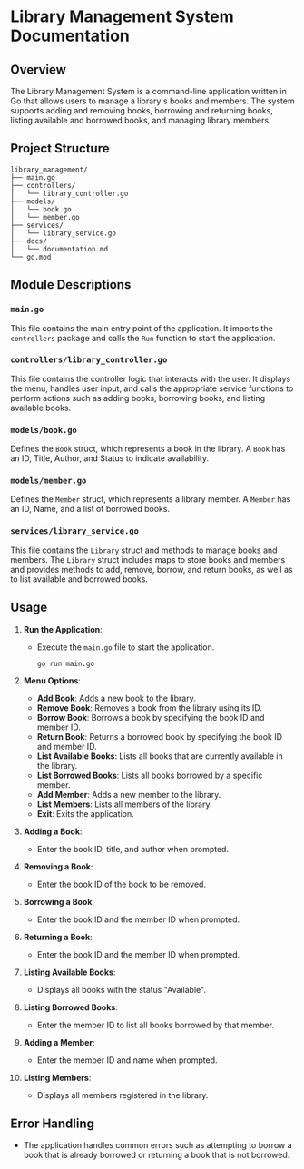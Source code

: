 # Library Management System Documentation

## Overview

The Library Management System is a command-line application written in Go that allows users to manage a library's books and members. The system supports adding and removing books, borrowing and returning books, listing available and borrowed books, and managing library members.

## Project Structure

```
library_management/
├── main.go
├── controllers/
│   └── library_controller.go
├── models/
│   └── book.go
│   └── member.go
├── services/
│   └── library_service.go
├── docs/
│   └── documentation.md
└── go.mod
```

## Module Descriptions

### `main.go`
This file contains the main entry point of the application. It imports the `controllers` package and calls the `Run` function to start the application.

### `controllers/library_controller.go`
This file contains the controller logic that interacts with the user. It displays the menu, handles user input, and calls the appropriate service functions to perform actions such as adding books, borrowing books, and listing available books.

### `models/book.go`
Defines the `Book` struct, which represents a book in the library. A `Book` has an ID, Title, Author, and Status to indicate availability.

### `models/member.go`
Defines the `Member` struct, which represents a library member. A `Member` has an ID, Name, and a list of borrowed books.

### `services/library_service.go`
This file contains the `Library` struct and methods to manage books and members. The `Library` struct includes maps to store books and members and provides methods to add, remove, borrow, and return books, as well as to list available and borrowed books.

## Usage

1. **Run the Application**:
   - Execute the `main.go` file to start the application.
      ```
      go run main.go
      ```

2. **Menu Options**:
   - **Add Book**: Adds a new book to the library.
   - **Remove Book**: Removes a book from the library using its ID.
   - **Borrow Book**: Borrows a book by specifying the book ID and member ID.
   - **Return Book**: Returns a borrowed book by specifying the book ID and member ID.
   - **List Available Books**: Lists all books that are currently available in the library.
   - **List Borrowed Books**: Lists all books borrowed by a specific member.
   - **Add Member**: Adds a new member to the library.
   - **List Members**: Lists all members of the library.
   - **Exit**: Exits the application.

3. **Adding a Book**:
   - Enter the book ID, title, and author when prompted.

4. **Removing a Book**:
   - Enter the book ID of the book to be removed.

5. **Borrowing a Book**:
   - Enter the book ID and the member ID when prompted.

6. **Returning a Book**:
   - Enter the book ID and the member ID when prompted.

7. **Listing Available Books**:
   - Displays all books with the status "Available".

8. **Listing Borrowed Books**:
   - Enter the member ID to list all books borrowed by that member.

9. **Adding a Member**:
   - Enter the member ID and name when prompted.

10. **Listing Members**:
    - Displays all members registered in the library.

## Error Handling
- The application handles common errors such as attempting to borrow a book that is already borrowed or returning a book that is not borrowed.